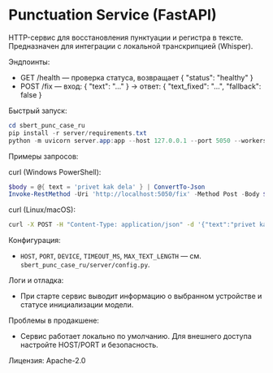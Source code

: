 # Punctuation Service (FastAPI)

HTTP-сервис для восстановления пунктуации и регистра в тексте. Предназначен для интеграции с локальной транскрипцией (Whisper).

Эндпоинты:
- GET /health — проверка статуса, возвращает { "status": "healthy" }
- POST /fix — вход: { "text": "..." } → ответ: { "text_fixed": "...", "fallback": false }

Быстрый запуск:

```powershell
cd sbert_punc_case_ru
pip install -r server/requirements.txt
python -m uvicorn server.app:app --host 127.0.0.1 --port 5050 --workers 1
```

Примеры запросов:

curl (Windows PowerShell):

```powershell
$body = @{ text = 'privet kak dela' } | ConvertTo-Json
Invoke-RestMethod -Uri 'http://localhost:5050/fix' -Method Post -Body $body -ContentType 'application/json'
```

curl (Linux/macOS):

```bash
curl -X POST -H "Content-Type: application/json" -d '{"text":"privet kak dela"}' http://127.0.0.1:5050/fix
```

Конфигурация:
- `HOST`, `PORT`, `DEVICE`, `TIMEOUT_MS`, `MAX_TEXT_LENGTH` — см. `sbert_punc_case_ru/server/config.py`.

Логи и отладка:
- При старте сервис выводит информацию о выбранном устройстве и статусе инициализации модели.

Проблемы в продакшене:
- Сервис работает локально по умолчанию. Для внешнего доступа настройте HOST/PORT и безопасность.

Лицензия: Apache-2.0
